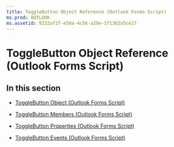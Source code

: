 ```yaml
---
title: ToggleButton Object Reference (Outlook Forms Script)
ms.prod: OUTLOOK
ms.assetid: 9332af2f-e50a-4c56-a29e-1f1362a5ce17
---
```



# ToggleButton Object Reference (Outlook Forms Script)

## In this section


-  [ToggleButton Object (Outlook Forms Script)](togglebutton-object-outlook-forms-script.md)
    
-  [ToggleButton Members (Outlook Forms Script)](togglebutton-members-outlook-forms-script.md)
    
-  [ToggleButton Properties (Outlook Forms Script)](togglebutton-properties-outlook-forms-script.md)
    
-  [ToggleButton Events (Outlook Forms Script)](togglebutton-events-outlook-forms-script.md)
    

